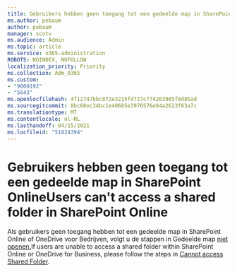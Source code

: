 ```yaml
---
title: Gebruikers hebben geen toegang tot een gedeelde map in SharePoint Online
ms.author: pebaum
author: pebaum
manager: scotv
ms.audience: Admin
ms.topic: article
ms.service: o365-administration
ROBOTS: NOINDEX, NOFOLLOW
localization_priority: Priority
ms.collection: Adm_O365
ms.custom:
- "9000192"
- "5643"
ms.openlocfilehash: 4f12747bbc872e3215fd727c774263985f8d85ad
ms.sourcegitcommit: 8bc60ec34bc1e40685e3976576e04a2623f63a7c
ms.translationtype: MT
ms.contentlocale: nl-NL
ms.lasthandoff: 04/15/2021
ms.locfileid: "51824394"
---
```

# <a name="users-cant-access-a-shared-folder-in-sharepoint-online"></a><span data-ttu-id="d4d74-102">Gebruikers hebben geen toegang tot een gedeelde map in SharePoint Online</span><span class="sxs-lookup"><span data-stu-id="d4d74-102">Users can't access a shared folder in SharePoint Online</span></span>

<span data-ttu-id="d4d74-103">Als gebruikers geen toegang hebben tot een gedeelde map in SharePoint Online of OneDrive voor Bedrijven, volgt u de stappen in Gedeelde map [niet openen.](https://docs.microsoft.com/sharepoint/troubleshoot/sharing-and-permissions/cannot-access-shared-folder)</span><span class="sxs-lookup"><span data-stu-id="d4d74-103">If users are unable to access a shared folder within SharePoint Online or OneDrive for Business, please follow the steps in [Cannot access Shared Folder](https://docs.microsoft.com/sharepoint/troubleshoot/sharing-and-permissions/cannot-access-shared-folder).</span></span>
